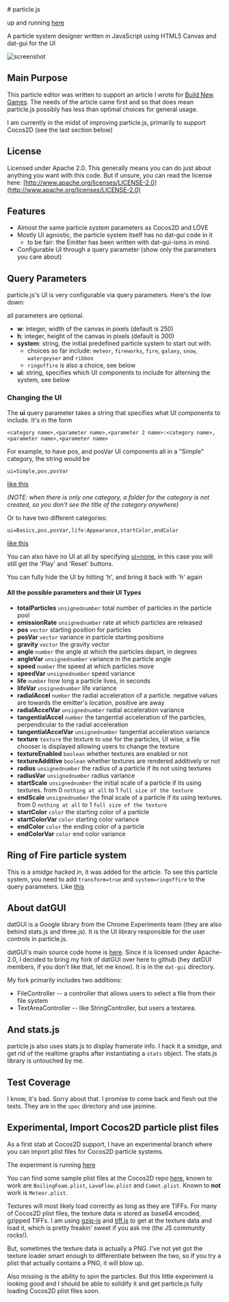 <meta charset="utf-8" />
# particle.js

up and running [here](http://city41.github.com/particle.js/)

A particle system designer written in JavaScript using HTML5 Canvas and dat-gui for the UI
  
![screenshot](https://raw.github.com/city41/particle.js/master/particlejs.png)

## Main Purpose

This particle editor was written to support an article I wrote for [Build New Games](http://buildnewgames.com/particle-systems/).
The needs of the article came first and so that does mean particle.js possibly has less than optimal choices for general usage.  
  
I am currently in the midst of improving particle.js, primarily to support Cocos2D (see the last section below)
  
## License

Licensed under Apache 2.0. This generally means you can do just about anything you want with this code.
But if unsure, you can read the license here: [http://www.apache.org/licenses/LICENSE-2.0](http://www.apache.org/licenses/LICENSE-2.0)

## Features

* Almost the same particle system parameters as Cocos2D and LÖVE
* Mostly UI agnostic, the particle system itself has no dat-gui code in it
  * to be fair: the Emitter has been written with dat-gui-isms in mind.
* Configurable UI through a query parameter (show only the parameters you care about)

## Query Parameters

particle.js's UI is very configurable via query parameters. Here's the low down:

all parameters are optional.

* **w**: integer, width of the canvas in pixels (default is 250)
* **h**: integer, height of the canvas in pixels (default is 300)
* **system**: string, the initial predefined particle system to start out with.
    * choices so far include: `meteor`, `fireworks`, `fire`, `galaxy`, `snow`, `watergeyser` and `ribbon`
    * `ringoffire` is also a choice, see below
* **ui**: string, specifies which UI components to include for alterning the system, see below

### Changing the UI

The **ui** query parameter takes a string that specifies what UI components to include. It's in the form

    <category name>,<parameter name>,<parameter 2 name>:<category name>,<parameter name>,<parameter name>

For example, to have pos, and posVar UI components all in a "Simple" category, the string would be

    ui=Simple,pos,posVar

[like this](http://city41.github.com/particle.js/index.html?ui=Simple,pos,posVar)

*(NOTE: when there is only one category, a folder for the category is not created, so you don't see the title of the category anywhere)*

Or to have two different categories:

    ui=Basics,pos,posVar,life:Appearance,startColor,endColor

[like this](http://city41.github.com/particle.js/index.html?ui=Basics,pos,posVar,life:Appearance,startColor,endColor)


You can also have no UI at all by specifying [ui=none](http://city41.github.com/particle.js/index.html?ui=none), in this case
you will still get the 'Play' and 'Reset' buttons. 

You can fully hide the UI by hitting 'h', and bring it back with 'h' again

#### All the possible parameters and their UI Types

* **totalParticles** `unsignednumber` total number of particles in the particle pool
* **emissionRate** `unsignednumber` rate at which particles are released
* **pos** `vector` starting position for particles
* **posVar** `vector` variance in particle starting positions
* **gravity** `vector` the gravity vector
* **angle** `number` the angle at which the particles depart, in degrees
* **angleVar** `unsignednumber` variance in the particle angle
* **speed** `number` the speed at which particles move
* **speedVar** `unsignednumber` speed variance
* **life** `number` how long a particle lives, in seconds
* **lifeVar** `unsignednumber` life variance
* **radialAccel** `number` the radial acceleration of a particle. negative values are towards the emitter's location, positive are away
* **radialAccelVar** `unsignednumber` radial acceleration variance
* **tangentialAccel** `number` the tangential acceleration of the particles, perpendicular to the radial acceleration
* **tangentialAccelVar** `unsignednumber` tangential acceleration variance
* **texture** `texture` the texture to use for the particles, UI wise, a file chooser is displayed allowing users to change the texture
* **textureEnabled** `boolean` whether textures are enabled or not
* **textureAdditive** `boolean` whether textures are rendered additively or not
* **radius** `unsignednumber` the radius of a particle if its not using textures
* **radiusVar** `unsignednumber` radius variance
* **startScale** `unsignednumber` the initial scale of a particle if its using textures. from 0 `nothing at all` to 1 `full size of the texture`
* **endScale** `unsignednumber` the final scale of a particle if its using textures. from 0 `nothing at all` to 1 `full size of the texture`
* **startColor** `color` the starting color of a particle
* **startColorVar** `color` starting color variance
* **endColor** `color` the ending color of a particle
* **endColorVar** `color` end color variance

## Ring of Fire particle system

This is a *smidge* hacked in, it was added for the article. To see this particle system, you need to add `transform=true`
and `system=ringoffire` to the query parameters. Like [this](http://city41.github.com/particle.js/index.html?ui=Transform&transform=true&system=ringoffire)

## About datGUI

datGUI is a Google library from the Chrome Experiments team (they are also behind stats.js and three.js). It is the UI library responsible for the
user controls in particle.js.
  
datGUI's main source code home is [here](http://code.google.com/p/dat-gui/). Since it is licensed under Apache-2.0, I decided
to bring my fork of datGUI over here to github (hey datGUI members, if you don't like that, let me know). It is in the `dat-gui` directory.
  
My fork primarily includes two additions:

* FileController -- a controller that allows users to select a file from their file system
* TextAreaController -- like StringController, but users a textarea. 

## And stats.js

particle.js also uses stats.js to display framerate info. I hack it a smidge, and get rid of the realtime graphs after instantiating a `stats` object.
The stats.js library is untouched by me.

## Test Coverage

I know, it's bad. Sorry about that. I promise to come back and flesh out the tests. They are in the `spec` directory and use jasmine.

## Experimental, Import Cocos2D particle plist files

As a first stab at Cocos2D support, I have an experimental branch where you can import plist files for Cocos2D particle systems.

The experiment is running [here](http://city41.github.com/particle.js/exp/)

You can find some sample plist files at the Cocos2D repo [here](https://github.com/cocos2d/cocos2d-iphone/tree/master-v2/Resources/Particles), known to work are `BoilingFoam.plist`, `LaveFlow.plist` and `Comet.plist`. Known to **not** work is `Meteor.plist`.
  
Textures will most likely load correctly as long as they are TIFFs. For many of Cocos2D plist files, the texture data is stored as base64 encoded, gzipped TIFFs. I am using [gzip-js](https://github.com/beatgammit/gzip-js) and [tiff.js](https://github.com/GPHemsley/tiff-js) to get at the texture data and load it, which is pretty freakin' sweet if you ask me (the JS community rocks!).  
  
But, sometimes the texture data is actually a PNG. I've not yet got the texture loader smart enough to differentiate between the two, so if you try a plist that actually contains a PNG, it will blow up.

Also missing is the ability to spin the particles. But this little experiment is looking good and I should be able to solidify it and get particle.js fully loading Cocos2D plist files soon.

